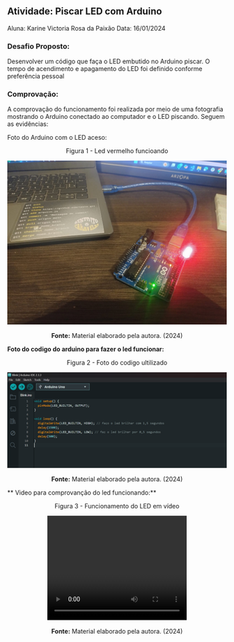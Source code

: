 ## Atividade: Piscar LED com Arduino

Aluna: Karine Victoria Rosa da Paixão
Data: 16/01/2024


### **Desafio Proposto:**
Desenvolver um código que faça o LED embutido no Arduino piscar. O tempo de acendimento e apagamento do LED foi definido conforme preferência pessoal

### **Comprovação:**
A comprovação do funcionamento foi realizada por meio de uma fotografia mostrando o Arduino conectado ao computador e o LED piscando. Seguem as evidências:

Foto do Arduino com o LED aceso: 

<div align="center">
 <p> Figura 1 - Led vermelho funcioando </p>
<img src="assets/led-vermelho.jpg" alt="Canvas Proposta de Valor">
<p><b>Fonte:</b> Material elaborado pela autora. (2024)</p>
</div>

 **Foto do codigo do arduino para fazer o led funcionar:**

<div align="center">
 <p> Figura 2  - Foto do codigo ultilizado</p>
<img src="assets/codigo.png" alt="Canvas Proposta de Valor">
<p><b>Fonte:</b> Material elaborado pela autora. (2024)</p>
</div>

 ** Video para comprovanção do led funcionando:**

<div align="center">
  <p>Figura 3 - Funcionamento do LED em vídeo</p>
  <video width="320" height="240" controls>
    <source src="assets/video-led.mp4" type="video/mp4">
    Seu navegador não suporta o elemento de vídeo.
  </video>
  <p><b>Fonte:</b> Material elaborado pela autora. (2024)</p>
</div>



